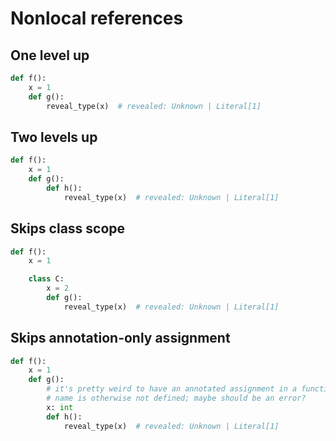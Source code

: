 # Nonlocal references

## One level up

```py
def f():
    x = 1
    def g():
        reveal_type(x)  # revealed: Unknown | Literal[1]
```

## Two levels up

```py
def f():
    x = 1
    def g():
        def h():
            reveal_type(x)  # revealed: Unknown | Literal[1]
```

## Skips class scope

```py
def f():
    x = 1

    class C:
        x = 2
        def g():
            reveal_type(x)  # revealed: Unknown | Literal[1]
```

## Skips annotation-only assignment

```py
def f():
    x = 1
    def g():
        # it's pretty weird to have an annotated assignment in a function where the
        # name is otherwise not defined; maybe should be an error?
        x: int
        def h():
            reveal_type(x)  # revealed: Unknown | Literal[1]
```
